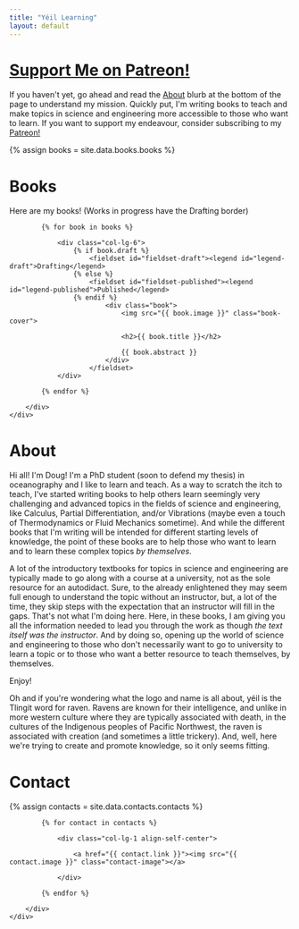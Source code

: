 ```yaml
---
title: "Yéil Learning"
layout: default
---
```


# [Support Me on Patreon!](https://www.patreon.com/yeillearning)

If you haven't yet, go ahead and read the [About](#about) blurb at the bottom of the page to understand my mission. Quickly put, I'm writing books to teach and make topics in science and engineering more accessible to those who want to learn. If you want to support my endeavour, consider subscribing to my [Patreon!](https://www.patreon.com/yeillearning)

{% assign books = site.data.books.books %}

# Books

Here are my books! (Works in progress have the <span id="span-draft">Drafting</span> border)

<div class="books">
    <div class="container">
        <div class="row align-items-center">

            {% for book in books %}
                
                <div class="col-lg-6">
                    {% if book.draft %}
                        <fieldset id="fieldset-draft"><legend id="legend-draft">Drafting</legend>
                    {% else %}
                        <fieldset id="fieldset-published"><legend id="legend-published">Published</legend>
                    {% endif %}
                            <div class="book">
                                <img src="{{ book.image }}" class="book-cover">

                                <h2>{{ book.title }}</h2>

                                {{ book.abstract }}
                            </div>
                        </fieldset>
                </div>

            {% endfor %}

        </div>
    </div>
</div>

# <a name="about"></a>About

Hi all! I'm Doug! I'm a PhD student (soon to defend my thesis) in oceanography and I like to learn and teach. As a way to scratch the itch to teach, I've started writing books to help others learn seemingly very challenging and advanced topics in the fields of science and engineering, like Calculus, Partial Differentiation, and/or Vibrations (maybe even a touch of Thermodynamics or Fluid Mechanics sometime). And while the different books that I'm writing will be intended for different starting levels of knowledge, the point of these books are to help those who want to learn and to learn these complex topics _by themselves_.

A lot of the introductory textbooks for topics in science and engineering are typically made to go along with a course at a university, not as the sole resource for an autodidact. Sure, to the already enlightened they may seem full enough to understand the topic without an instructor, but, a lot of the time, they skip steps with the expectation that an instructor will fill in the gaps. That's not what I'm doing here. Here, in these books, I am giving you all the information needed to lead you through the work as though _the text itself was the instructor_. And by doing so, opening up the world of science and engineering to those who don't necessarily want to go to university to learn a topic or to those who want a better resource to teach themselves, by themselves.

Enjoy!

Oh and if you're wondering what the logo and name is all about, yéil is the Tlingit word for raven. Ravens are known for their intelligence, and unlike in more western culture where they are typically associated with death, in the cultures of the Indigenous peoples of Pacific Northwest, the raven is associated with creation (and sometimes a little trickery). And, well, here we're trying to create and promote knowledge, so it only seems fitting.

# Contact

{% assign contacts = site.data.contacts.contacts %}

<div class="contacts">
    <div class="container">
        <div class="row justify-content-evenly">

            {% for contact in contacts %}
                
                <div class="col-lg-1 align-self-center">

                    <a href="{{ contact.link }}"><img src="{{ contact.image }}" class="contact-image"></a>

                </div>

            {% endfor %}

        </div>
    </div>
</div>
